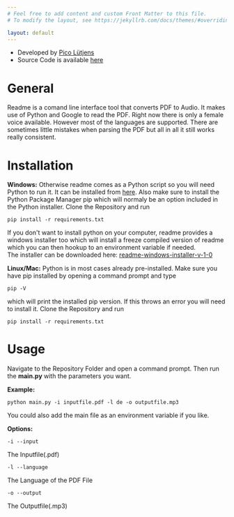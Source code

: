 ```yaml
---
# Feel free to add content and custom Front Matter to this file.
# To modify the layout, see https://jekyllrb.com/docs/themes/#overriding-theme-defaults

layout: default
---
```


- Developed by <a href="https://picoluetjens.github.io">Pico Lütjens</a>
- Source Code is available <a href="https://github.com/PicoLuetjens/readme">here</a>

# General
Readme is a comand line interface tool that converts PDF to Audio. It makes use of Python and Google to read the PDF.
Right now there is only a female voice available. However most of the languages are supported. There are sometimes little 
mistakes when parsing the PDF but all in all it still works really consistent.

# Installation
**Windows:**
Otherwise readme comes as a Python script so you will need Python to run it. It can be installed from <a href="https://www.python.org/">here</a>.
Also make sure to install the Python Package Manager pip which will normaly be an option included in the Python installer.
Clone the Repository and run
```
pip install -r requirements.txt
```
If you don't want to install python on your computer, readme provides a windows installer too which will install a freeze compiled version of readme which you can then hookup to an environment variable if needed.<br>
The installer can be downloaded here: <a href="readme-installer-windows-v-1-0.exe">readme-windows-installer-v-1-0</a>

**Linux/Mac:**
Python is in most cases already pre-installed. Make sure you have pip installed by opening a command prompt and type 
```
pip -V
```
which will print the installed pip version. If this throws an error you will need to install it.
Clone the Repository and run
```
pip install -r requirements.txt
```

# Usage
Navigate to the Repository Folder and open a command prompt. Then run the **main.py** with the parameters you want.

**Example:**
```
python main.py -i inputfile.pdf -l de -o outputfile.mp3
```

You could also add the main file as an environment variable if you like.

**Options:**
```
-i --input
```
The Inputfile(.pdf)

```
-l --language
```
The Language of the PDF File

```
-o --output
```
The Outputfile(.mp3)